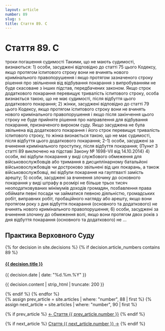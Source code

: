 ```yaml
---
layout: article
number: 89
slug: s
title: Стаття 89. С
---
```


# Стаття 89. С

троки погашення судимості Такими, що не мають судимості, визнаються: 1) особи, засуджені відповідно до статті 75 цього Кодексу, якщо протягом іспитового строку вони не вчинять нового кримінального правопорушення і якщо протягом зазначеного строку рішення про звільнення від відбування покарання з випробуванням не буде скасоване з інших підстав, передбачених законом. Якщо строк додаткового покарання перевищує тривалість іспитового строку, особа визнається такою, що не має судимості, після відбуття цього додаткового покарання; 2) жінки, засуджені відповідно до статті 79 цього Кодексу, якщо протягом іспитового строку вони не вчинять нового кримінального правопорушення і якщо після закінчення цього строку не буде прийняте рішення про направлення для відбування покарання, призначеного вироком суду. Якщо засуджена не була звільнена від додаткового покарання і його строк перевищує тривалість іспитового строку, то жінка визнається такою, що не має судимості, після відбуття цього додаткового покарання; 2-1) особи, засуджені за вчинення кримінального проступку, після відбуття покарання; {Пункт 3 статті 89 виключено на підставі Закону № 1698-VII від 14.10.2014} 4) особи, які відбули покарання у виді службового обмеження для військовослужбовців або тримання в дисциплінарному батальйоні військовослужбовців чи достроково звільнені від цих покарань, а також військовослужбовці, які відбули покарання на гауптвахті замість арешту; 5) особи, засуджені за вчинення злочину до основного покарання у виді штрафу в розмірі не більше трьох тисяч неоподатковуваних мінімумів доходів громадян, позбавлення права обіймати певні посади чи займатися певною діяльністю, громадських робіт, виправних робіт, пробаційного нагляду або арешту, якщо вони протягом року з дня відбуття покарання (основного та додаткового) не вчинять нового кримінального правопорушення; 6) особи, засуджені за вчинення злочину до обмеження волі, якщо вони протягом двох років з дня відбуття покарання (основного та додаткового) не ...

## Практика Верховного Суду

<div class="decisions-container">
{% for decision in site.decisions %}
  {% if decision.article_numbers contains 89 %}
    <div class="decision-item">
      <h4><a href="{{ decision.url }}">{{ decision.title }}</a></h4>
      <p class="decision-date">{{ decision.date | date: "%d.%m.%Y" }}</p>
      <p class="decision-excerpt">{{ decision.content | strip_html | truncate: 200 }}</p>
    </div>
  {% endif %}
{% endfor %}
</div>

<div class="article-navigation">
  {% assign prev_article = site.articles | where: "number", 88 | first %}
  {% assign next_article = site.articles | where: "number", 90 | first %}
  
  {% if prev_article %}
    <a href="{{ prev_article.url }}" class="prev-article">← Стаття {{ prev_article.number }}</a>
  {% endif %}
  
  {% if next_article %}
    <a href="{{ next_article.url }}" class="next-article">Стаття {{ next_article.number }} →</a>
  {% endif %}
</div>
